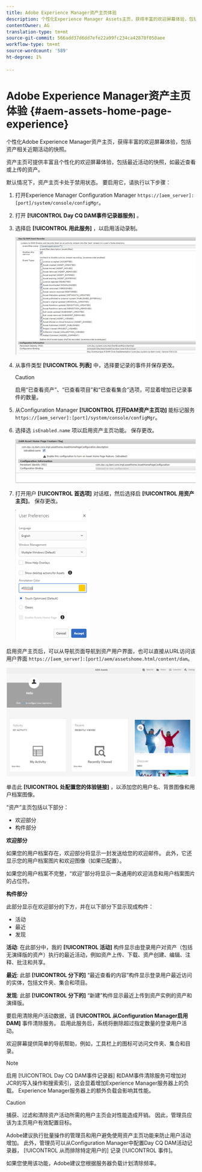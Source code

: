 ```yaml
---
title: Adobe Experience Manager资产主页体验
description: 个性化Experience Manager Assets主页，获得丰富的欢迎屏幕体验，包括有关资产最近活动的快照。
contentOwner: AG
translation-type: tm+mt
source-git-commit: 566add37d6dd7efe22a99fc234ca42878f050aee
workflow-type: tm+mt
source-wordcount: '589'
ht-degree: 1%

---
```



# Adobe Experience Manager资产主页体验 {#aem-assets-home-page-experience}

个性化Adobe Experience Manager资产主页，获得丰富的欢迎屏幕体验，包括资产相关近期活动的快照。

资产主页可提供丰富且个性化的欢迎屏幕体验，包括最近活动的快照，如最近查看或上传的资产。

默认情况下，资产主页卡处于禁用状态。 要启用它，请执行以下步骤：

1. 打开Experience Manager Configuration Manager `https://[aem_server]:[port]/system/console/configMgr`。
1. 打开 **[!UICONTROL Day CQ DAM事件记录器服务]** 。
1. 选择启 **[!UICONTROL 用此服务]** ，以启用活动录制。

   ![chlimage_1-250](assets/chlimage_1-250.png)

1. 从事件类型 **[!UICONTROL 列表]** 中，选择要记录的事件并保存更改。

   >[!CAUTION]
   >
   >启用“已查看资产”、“已查看项目”和“已查看集合”选项，可显着增加已记录事件的数量。

1. 从Configuration Manager **[!UICONTROL 打开DAM资产主页功]** 能标记服务 `https://[aem_server]:[port]/system/console/configMgr`。
1. 选择选 `isEnabled.name` 项以启用资产主页功能。 保存更改。

   ![chlimage_1-251](assets/chlimage_1-251.png)

1. 打开用户 **[!UICONTROL 首选项]** 对话框，然后选择启 **[!UICONTROL 用资产主页]**。 保存更改。

   ![在“用户首选项”对话框上启用资产主页](assets/Annotation-color.png)

启用资产主页后，可以从导航页面导航到资产用户界面，也可以直接从URL访问该用户界面 `https://[aem_server]:[port]/aem/assetshome.html/content/dam`。

![在资产用户界面上配置体验链接](assets/config-experience-link.png)

单击此 **[!UICONTROL 处配置您的体验链接]** ，以添加您的用户名、背景图像和用户档案图像。

“资产”主页包括以下部分：

* 欢迎部分
* 构件部分

**欢迎部分**

如果您的用户档案存在，欢迎部分将显示一封发送给您的欢迎邮件。 此外，它还显示您的用户档案图片和欢迎图像（如果已配置）。

如果您的用户档案不完整，“欢迎”部分将显示一条通用的欢迎消息和用户档案图片的占位符。

**构件部分**

此部分显示在欢迎部分的下方，并在以下部分下显示现成构件：

* 活动
* 最近
* 发现

**活动**: 在此部分中，我的 **[!UICONTROL 活动]** 构件显示由登录用户对资产（包括无演绎版的资产）执行的最近活动，例如资产上传、下载、资产创建、编辑、注释、批注和共享。

**最近**: 此部 **[!UICONTROL 分下的]** “最近查看的内容”构件显示登录用户最近访问的实体，包括文件夹、集合和项目。

**发现**: 此部 **[!UICONTROL 分下的]** “新建”构件显示最近上传到资产实例的资产和演绎版。

要启用清除用户活动数据，请 **[!UICONTROL 从Configuration Manager启用DAM]** 事件清除服务。 启用此服务后，系统将删除超过指定数量的登录用户活动。

欢迎屏幕提供简单的导航帮助，例如，工具栏上的图标可访问文件夹、集合和目录。

>[!NOTE]
>
>启用 [!UICONTROL Day CQ DAM事件记录器] 和DAM事件清除服务可增加对JCR的写入操作和搜索索引，这会显着增加Experience Manager服务器上的负载。 Experience Manager服务器上的额外负载会影响其性能。

>[!CAUTION]
>
>捕获、过滤和清除资产活动所需的用户主页会对性能造成开销。 因此，管理员应该为主页用户有效配置目标。
>
>Adobe建议执行批量操作的管理员和用户避免使用资产主页功能来防止用户活动增加。 此外，管理员可以从Configuration Manager中配置Day CQ DAM活动记录器， [!UICONTROL 从而排除特定用户的] 记录 [!UICONTROL 事件]。
>
>如果您使用该功能，Adobe建议您根据服务器负载计划清除频率。
